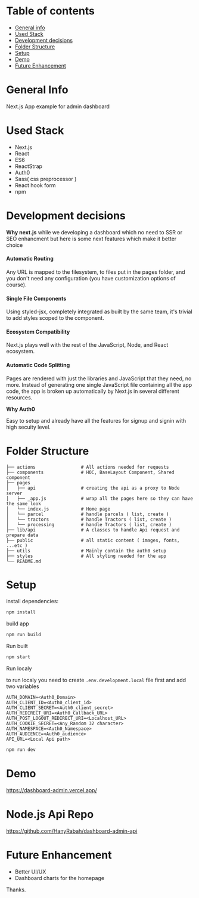 # Table of contents
* [General info](#general-info)
* [Used Stack](#used-stack)
* [Development decisions](#development-decisions)
* [Folder Structure](#folder-structure)
* [Setup](#setup)
* [Demo](#demo)
* [Future Enhancement](#future-enhancement)

# General Info 

Next.js App example for admin dashboard


# Used Stack
  - Next.js
  - React
  - ES6
  - ReactStrap
  - Auth0
  - Sass( css preprocessor )
  - React hook form
  - npm


# Development decisions

<b>Why next.js</b>
while we developing a dashboard which no need to SSR or SEO enhancment but here is some next features which make it better choice

#### Automatic Routing
Any URL is mapped to the filesystem, to files put in the pages folder, and you don't need any configuration (you have customization options of course).

#### Single File Components
Using styled-jsx, completely integrated as built by the same team, it's trivial to add styles scoped to the component.

#### Ecosystem Compatibility
Next.js plays well with the rest of the JavaScript, Node, and React ecosystem.

#### Automatic Code Splitting
Pages are rendered with just the libraries and JavaScript that they need, no more. Instead of generating one single JavaScript file containing all the app code, the app is broken up automatically by Next.js in several different resources.


<b>Why Auth0</b>

Easy to setup and already have all the features for signup and signin with high secuity level.


# Folder Structure 

```
├── actions                 # All actions needed for requests       
├── components              # HOC, BaseLayout Component, Shared component
├── pages
│   ├── api                 # creating the api as a proxy to Node server
│   ├── _app.js             # wrap all the pages here so they can have the same look
│   └── index.js            # Home page
│   └── parcel              # handle parcels ( list, create )
│   └── tractors            # handle Tractors ( list, create )
│   └── processing          # handle Tractors ( list, create )
├── lib/api                 # A classes to handle Api request and prepare data
├── public                  # all static content ( images, fonts, ...etc )
├── utils                   # Mainly contain the auth0 setup
├── styles                  # All styling needed for the app
└── README.md
```

# Setup

install dependencies:

```sh
npm install 
```

build app

```sh
npm run build 
```

Run built 

```sh
npm start
```

Run localy

to run localy you need to create `.env.development.local` file first and add two variables 
```
AUTH_DOMAIN=<Auth0_Domain>
AUTH_CLIENT_ID=<Auth0_client_id>
AUTH_CLIENT_SECRET=<Auth0_client_secret>
AUTH_REDIRECT_URI=<Auth0_Callback_URL>
AUTH_POST_LOGOUT_REDIRECT_URI=<Localhost_URL>
AUTH_COOKIE_SECRET=<Any_Random 32 character>
AUTH_NAMESPACE=<Auth0_Namespace>
AUTH_AUDIENCE=<Auth0_audience>
API_URL=<Local Api path>
```

```sh
npm run dev 
```


# Demo
https://dashboard-admin.vercel.app/

# Node.js Api Repo
https://github.com/HanyRabah/dashboard-admin-api

# Future Enhancement

- Better UI/UX
- Dashboard charts for the homepage

Thanks.
